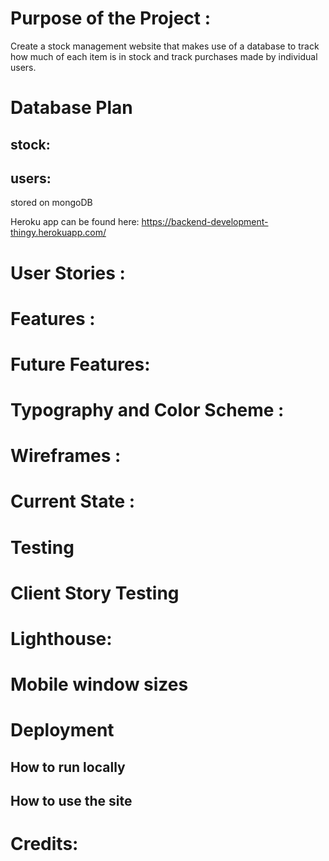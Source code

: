 # Purpose of the Project :

Create a stock management website that makes use of a database to track how much of each item is in stock and track purchases made by individual users.

# Database Plan

stock:
-   
users:
- 

stored on mongoDB

Heroku app can be found here: https://backend-development-thingy.herokuapp.com/

# User Stories :



# Features :



# Future Features: 




# Typography and Color Scheme :




# Wireframes :



# Current State :



# Testing



# Client Story Testing


# Lighthouse: 


# Mobile window sizes


# Deployment


## How to run locally

## How to use the site


# Credits: 

